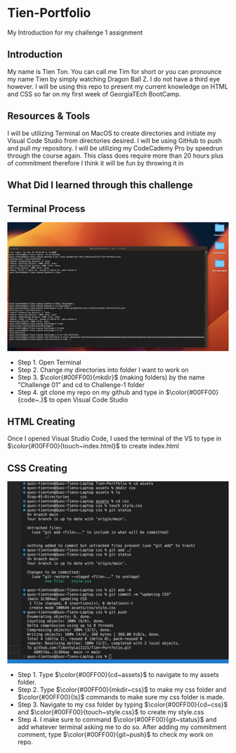 # Tien-Portfolio

My Introduction for my challenge 1 assignment

## Introduction
My name is Tien Ton. You can call me Tim for short or you can pronounce my name Tien by simply watching Dragon Ball Z. I do not have a third eye however. I will be using this repo to present my current knowledge on HTML and CSS so far on my first week of GeorgiaTEch BootCamp.

## Resources & Tools
I will be utilizing Terminal on MacOS to create directories and initiate my Visual Code Studio from directories desired.
I will be using GitHub to push and pull my repository.
I will be utilizing my CodeCademy Pro by speedrun through the course again. This class does require more than 20 hours plus of commitment therefore I think it will be fun by throwing it in

## What Did I learned through this challenge



## Terminal Process

![Step 01 Directories](/assets/Step-01-Directories/images/Step-01.png)

- Step 1. Open Terminal
- Step 2. Change my directories into folder I want to work on
- Step 3. $\color{#00FF00}{mkdir}$ (making folders) by the name "Challenge 01" and cd to Challenge-1 folder
- Step 4. git clone my repo on my github and type in $\color{#00FF00}{code~.}$ to open Visual Code Studio

## HTML Creating
Once I opened Visual Studio Code, I used the terminal of the VS to type in $\color{#00FF00}{touch~index.html}$ to create index.html

## CSS Creating 

![CSS Images](/assets/Step-01-Directories/images/CSS.png)

- Step 1. Type $\color{#00FF00}{cd~assets}$ to navigate to my assets folder.
- Step 2. Type $\color{#00FF00}{mkdir~css}$ to make my css folder and $\color{#00FF00}{ls}$ commands to make sure my css folder is made.
- Step 3. Navigate to my css folder by typing $\color{#00FF00}{cd~css}$ and $\color{#00FF00}{touch~style.css}$ to create my style.css
- Step 4. I make sure to command $\color{#00FF00}{git~status}$ and add whatever terminal asking me to do so. After adding my commitment comment, type $\color{#00FF00}{git~push}$ to check my work on repo.

